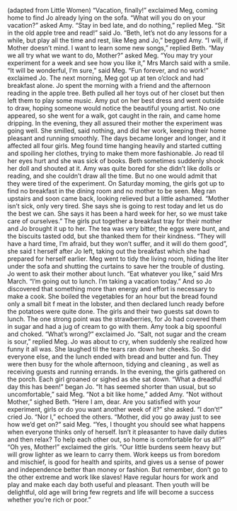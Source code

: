 (adapted from Little Women)
“Vacation, finally!” exclaimed Meg, coming home to find Jo already lying on the sofa.
“What will you do on your vacation?” asked Amy.
“Stay in bed late, and do nothing,” replied Meg.
“Sit in the old apple tree and read!” said Jo.
“Beth, let’s not do any lessons for a while, but play all the time and rest, like Meg and Jo,” begged Amy.
“I will, if Mother doesn’t mind. I want to learn some new songs,” replied Beth.
“May we all try what we want to do, Mother?” asked Meg.
“You may try your experiment for a week and see how you like it,” Mrs March said with a smile.
“It will be wonderful, I’m sure,” said Meg.
“Fun forever, and no work!” exclaimed Jo.
The next morning, Meg got up at ten o’clock and had breakfast alone. Jo spent the morning with a friend and the afternoon reading in the apple tree. Beth pulled all her toys out of her closet but then left them to play some music. Amy put on her best dress and went outside to draw, hoping someone would notice the beautiful young artist. No one appeared, so she went for a walk, got caught in the rain, and came home dripping.
In the evening, they all assured their mother the experiment was going well. She smilled, said nothing, and did her work, keeping their home pleasant and running smoothly.
The days became longer and longer, and it affected all four girls. Meg found time hanging heavily and started cutting and spoiling her clothes, trying to make them more fashionable. Jo read til her eyes hurt and she was sick of books. Beth sometimes suddenly shook her doll and shouted at it. Amy was quite bored for she didn’t like dolls or reading, and she couldn’t draw all the time. But no one would admit that they were tired of the experiment.
On Saturday moming, the girls got up to find no breakfast in the dining room and no mother to be seen.
Meg ran upstairs and soon came back, looking relieved but a little ashamed.
“Mother isn’t sick, only very tired. She says she is going to rest today and let us do the best we can. She says it has been a hard week for her, so we must take care of ourselves.”
The girls put together a breakfast tray for their mother and Jo brought it up to her. The tea was very bitter, the eggs were bunt, and the biscuits tasted odd, but she thanked them for their kindness.
“They will have a hard time, I’m afraid, but they won’t suffer, and it will do them good”, she said t herself after Jo left, taking out the breakfast which she had prepared for herself earlier.
Meg went to tidy the living room, hiding the liter under the sofa and shutting the curtains to save her the trouble of dusting.
Jo went to ask their mother about lunch. “Eat whatever you like,” said Mrs March. “I’m going out to lunch. I’m taking a vacation today.”
And so Jo discovered that something more than energy and effort is necessary to make a cook. She boiled the vegetables for an hour but the bread found only a small bit f meat in the lobster, and then declared lunch ready before the potatoes were quite done. The girls and their two guests sat down to lunch.
The one strong point was the strawberries, for Jo had covered them in sugar and had a jug of cream to go with them. Amy took a big spoonful and choked.
“What’s wrong?” exclaimed Jo.
“Salt, not sugar and the cream is sour,” replied Meg.
Jo was about to cry, when suddenly she realized how funny it all was. She laughed til the tears ran down her cheeks. So did everyone else, and the lunch ended with bread and butter and fun. They were then busy for the whole afternoon, tidying and cleaning , as well as receiving guests and running errands.
In the evening, the girls gathered on the porch. Each girl groaned or sighed as she sat down.
“What a dreadful day this has been!” began Jo.
“It has seemed shorter than usual, but so uncomfortable,” said Meg.
“Not a bit like home,” added Amy.
“Not without Mother,” sighed Beth.
“Here I am, dear. Are you satisfied with your experiment, girls or do you want another week of it?” she asked.
“I don’t!” cried Jo.
“Nor I,” echoed the others.
“Mother, did you go away just to see how we’d get on?” said Meg.
“Yes, I thought you should see what happens when everyone thinks only of herself. Isn’t it pleasanter to have daily duties and then relax? To help each other out, so home is comfortable for us all?”
“Oh yes, Mother!” exclaimed the girls.
“Our little burdens seem heavy but will grow lighter as we learn to carry them. Work keeps us from boredom and mischief, is good for health and spirits, and gives us a sense of power and independence better than money or fashion. But remember, don’t go to the other extreme and work like slaves! Have regular hours for work and play and make each day both useful and pleasant. Then youth will be delightful, old age will bring few regrets and life will become a success whether you’re rich or poor.”